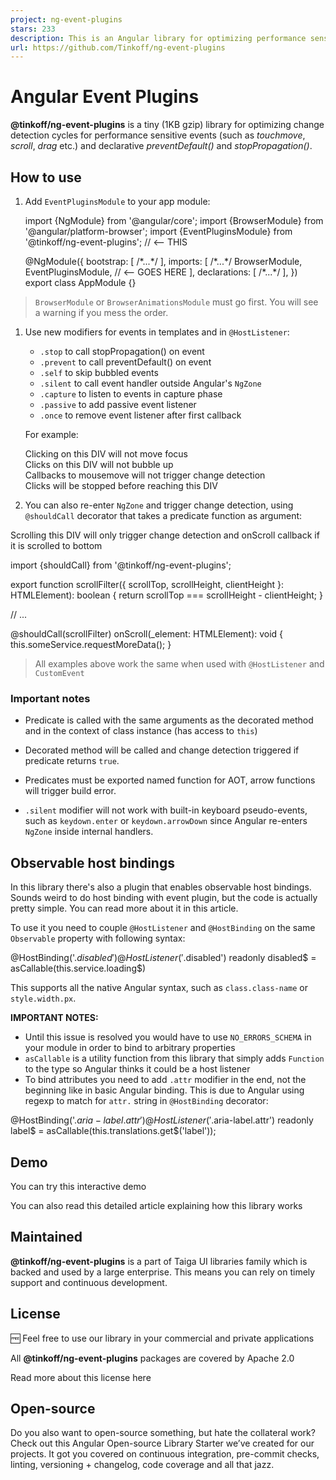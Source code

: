 ```yaml
---
project: ng-event-plugins
stars: 233
description: This is an Angular library for optimizing performance sensitive events and declarative preventDefault, stopPropagation and capture phase listeners.
url: https://github.com/Tinkoff/ng-event-plugins
---
```


Angular Event Plugins
=====================

**@tinkoff/ng-event-plugins** is a tiny (1KB gzip) library for optimizing change detection cycles for performance sensitive events (such as _touchmove_, _scroll_, _drag_ etc.) and declarative _preventDefault()_ and _stopPropagation()_.

How to use
----------

1.  Add `EventPluginsModule` to your app module:
    
    import {NgModule} from '@angular/core';
    import {BrowserModule} from '@angular/platform-browser';
    import {EventPluginsModule} from '@tinkoff/ng-event-plugins'; // <-- THIS
    
    @NgModule({
      bootstrap: \[
        /\*...\*/
      \],
      imports: \[
        /\*...\*/
        BrowserModule,
        EventPluginsModule, // <-- GOES HERE
      \],
      declarations: \[
        /\*...\*/
      \],
    })
    export class AppModule {}
    

> `BrowserModule` or `BrowserAnimationsModule` must go first. You will see a warning if you mess the order.

1.  Use new modifiers for events in templates and in `@HostListener`:
    
    -   `.stop` to call stopPropagation() on event
    -   `.prevent` to call preventDefault() on event
    -   `.self` to skip bubbled events
    -   `.silent` to call event handler outside Angular's `NgZone`
    -   `.capture` to listen to events in capture phase
    -   `.passive` to add passive event listener
    -   `.once` to remove event listener after first callback
    
    For example:
    
    <div (mousedown.prevent)\="onMouseDown()"\>Clicking on this DIV will not move focus</div\>
    
    <div (click.stop)\="onClick()"\>Clicks on this DIV will not bubble up</div\>
    
    <div (mousemove.silent)\="onMouseMove()"\>Callbacks to mousemove will not trigger change detection</div\>
    
    <div (click.capture.stop)\="onClick()"\>
      <div (click)\="never()"\>Clicks will be stopped before reaching this DIV</div\>
    </div\>
    
2.  You can also re-enter `NgZone` and trigger change detection, using `@shouldCall` decorator that takes a predicate function as argument:
    

<div (scroll.silent)\="onScroll($event.currentTarget)"\>
  Scrolling this DIV will only trigger change detection and onScroll callback if it is scrolled to bottom
</div\>

import {shouldCall} from '@tinkoff/ng-event-plugins';

export function scrollFilter({
 scrollTop, scrollHeight, clientHeight
}: HTMLElement): boolean {
    return scrollTop \=== scrollHeight \- clientHeight;
}

// ...

@shouldCall(scrollFilter)
onScroll(\_element: HTMLElement): void {
    this.someService.requestMoreData();
}

> All examples above work the same when used with `@HostListener` and `CustomEvent`

### Important notes

-   Predicate is called with the same arguments as the decorated method and in the context of class instance (has access to `this`)
    
-   Decorated method will be called and change detection triggered if predicate returns `true`.
    
-   Predicates must be exported named function for AOT, arrow functions will trigger build error.
    
-   `.silent` modifier will not work with built-in keyboard pseudo-events, such as `keydown.enter` or `keydown.arrowDown` since Angular re-enters `NgZone` inside internal handlers.
    

Observable host bindings
------------------------

In this library there's also a plugin that enables observable host bindings. Sounds weird to do host binding with event plugin, but the code is actually pretty simple. You can read more about it in this article.

To use it you need to couple `@HostListener` and `@HostBinding` on the same `Observable` property with following syntax:

@HostBinding('$.disabled')
@HostListener('$.disabled')
readonly disabled$ \= asCallable(this.service.loading$)

This supports all the native Angular syntax, such as `class.class-name` or `style.width.px`.

**IMPORTANT NOTES:**

-   Until this issue is resolved you would have to use `NO_ERRORS_SCHEMA` in your module in order to bind to arbitrary properties
-   `asCallable` is a utility function from this library that simply adds `Function` to the type so Angular thinks it could be a host listener
-   To bind attributes you need to add `.attr` modifier in the end, not the beginning like in basic Angular binding. This is due to Angular using regexp to match for `attr.` string in `@HostBinding` decorator:

@HostBinding('$.aria-label.attr')
@HostListener('$.aria-label.attr')
readonly label$ \= asCallable(this.translations.get$('label'));

Demo
----

You can try this interactive demo

You can also read this detailed article explaining how this library works

Maintained
----------

**@tinkoff/ng-event-plugins** is a part of Taiga UI libraries family which is backed and used by a large enterprise. This means you can rely on timely support and continuous development.

License
-------

🆓 Feel free to use our library in your commercial and private applications

All **@tinkoff/ng-event-plugins** packages are covered by Apache 2.0

Read more about this license here

Open-source
-----------

Do you also want to open-source something, but hate the collateral work? Check out this Angular Open-source Library Starter we’ve created for our projects. It got you covered on continuous integration, pre-commit checks, linting, versioning + changelog, code coverage and all that jazz.
